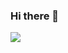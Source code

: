 ### Hi there 👋
<img align="center" src="https://github-readme-stats.vercel.app/api/?username=cziksiKK&show_icons=true&include_all_commits&theme=dracula" />

<br />
